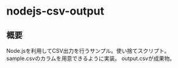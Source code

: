 # nodejs-csv-output

## 概要

Node.jsを利用してCSV出力を行うサンプル。使い捨てスクリプト。
sample.csvのカラムを用意できるように実装。
output.csvが成果物。